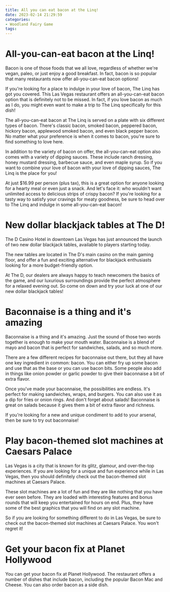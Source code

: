 ```yaml
---
title: All you can eat bacon at the Linq!
date: 2023-02-14 21:29:59
categories:
- Woodland Fairy Game
tags:
---
```



#  All-you-can-eat bacon at the Linq!

Bacon is one of those foods that we all love, regardless of whether we're vegan, paleo, or just enjoy a good breakfast. In fact, bacon is so popular that many restaurants now offer all-you-can-eat bacon options!

If you're looking for a place to indulge in your love of bacon, The Linq has got you covered. This Las Vegas restaurant offers an all-you-can-eat bacon option that is definitely not to be missed. In fact, if you love bacon as much as I do, you might even want to make a trip to The Linq specifically for this dish!

The all-you-can-eat bacon at The Linq is served on a plate with six different types of bacon. There's classic bacon, smoked bacon, peppered bacon, hickory bacon, applewood smoked bacon, and even black pepper bacon. No matter what your preference is when it comes to bacon, you're sure to find something to love here.

In addition to the variety of bacon on offer, the all-you-can-eat option also comes with a variety of dipping sauces. These include ranch dressing, honey mustard dressing, barbecue sauce, and even maple syrup. So if you want to combine your love of bacon with your love of dipping sauces, The Linq is the place for you!

At just $16.99 per person (plus tax), this is a great option for anyone looking for a hearty meal or even just a snack. And let's face it: who wouldn't want unlimited access to delicious strips of crispy bacon? If you're looking for a tasty way to satisfy your cravings for meaty goodness, be sure to head over to The Linq and indulge in some all-you-can-eat bacon!

#  New dollar blackjack tables at The D!

The D Casino Hotel in downtown Las Vegas has just announced the launch of two new dollar blackjack tables, available to players starting today.

The new tables are located in The D's main casino on the main gaming floor, and offer a fun and exciting alternative for blackjack enthusiasts looking for a more budget-friendly option.

At The D, our dealers are always happy to teach newcomers the basics of the game, and our luxurious surroundings provide the perfect atmosphere for a relaxed evening out. So come on down and try your luck at one of our new dollar blackjack tables!

#  Baconnaise is a thing and it's amazing

Baconnaise is a thing and it's amazing. Just the sound of those two words together is enough to make your mouth water. Baconnaise is a blend of mayo and bacon that is perfect for sandwiches, salads, and so much more.

There are a few different recipes for baconnaise out there, but they all have one key ingredient in common: bacon. You can either fry up some bacon and use that as the base or you can use bacon bits. Some people also add in things like onion powder or garlic powder to give their baconnaise a bit of extra flavor.

Once you've made your baconnaise, the possibilities are endless. It's perfect for making sandwiches, wraps, and burgers. You can also use it as a dip for fries or onion rings. And don't forget about salads! Baconnaise is great on salads because it gives them a bit of extra flavor and richness.

If you're looking for a new and unique condiment to add to your arsenal, then be sure to try out baconnaise!

#  Play bacon-themed slot machines at Caesars Palace

Las Vegas is a city that is known for its glitz, glamour, and over-the-top experiences. If you are looking for a unique and fun experience while in Las Vegas, then you should definitely check out the bacon-themed slot machines at Caesars Palace.

These slot machines are a lot of fun and they are like nothing that you have ever seen before. They are loaded with interesting features and bonus rounds that will keep you entertained for hours on end. Plus, they have some of the best graphics that you will find on any slot machine.

So if you are looking for something different to do in Las Vegas, be sure to check out the bacon-themed slot machines at Caesars Palace. You won't regret it!

#  Get your bacon fix at Planet Hollywood

You can get your bacon fix at Planet Hollywood. The restaurant offers a number of dishes that include bacon, including the popular Bacon Mac and Cheese. You can also order bacon as a side dish.